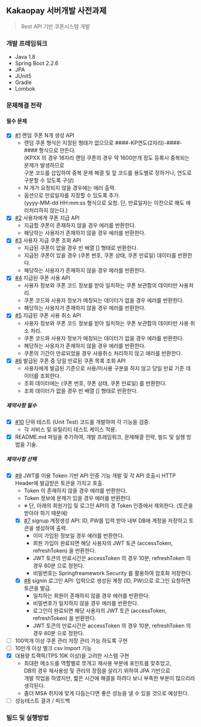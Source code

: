 ## Kakaopay 서버개발 사전과제

> Rest API 기반 쿠폰시스템 개발

### 개발 프레임워크
* Java 1.8
* Spring Boot 2.2.6
* JPA
* JUnit5
* Gradle
* Lombok

### 문제해결 전략
#### 필수 문제 
- [x] [#1](https://github.com/minov87/kakaopay-preexam/issues/1) 랜덤 쿠폰 N개 생성 API
  - 랜덤 쿠폰 형식은 지정된 형태가 없으므로 ####-KP연도(2자리)-####-#### 형식으로 만든다.  
    (KPXX 의 경우 16자리 랜덤 쿠폰의 경우 약 1600만개 정도 등록시 중복되는 문제가 발생하므로  
    구분 코드를 삽입하여 중복 문제 해결 및 앞 코드를 용도별로 정하거나, 연도로 구분할 수 있도록 구상)
  - N 개가 요청되지 않을 경우에는 에러 출력.
  - 옵션으로 만료일자를 지정할 수 있도록 추가.   
    (yyyy-MM-dd HH:mm:ss 형식으로 요청. 단, 만료일자는 이전으로 해도 에러처리하지 않는다.)
- [x] [#2](https://github.com/minov87/kakaopay-preexam/issues/2) 사용자에게 쿠폰 지급 API 
  - 지급할 쿠폰이 존재하지 않을 경우 에러를 반환한다.
  - 해당하는 사용자가 존재하지 않을 경우 에러를 반환한다.
- [x] [#3](https://github.com/minov87/kakaopay-preexam/issues/3) 사용자 지급 쿠폰 조회 API
  - 지급된 쿠폰이 없을 경우 빈 배열 [] 형태로 반환한다.
  - 지급된 쿠폰이 있을 경우 (쿠폰 번호, 쿠폰 상태, 쿠폰 만료일) 데이터를 반환한다.
  - 해당하는 사용자가 존재하지 않을 경우 에러를 반환한다.
- [x] [#4](https://github.com/minov87/kakaopay-preexam/issues/4) 지급된 쿠폰 사용 API
  - 사용자 정보와 쿠폰 코드 정보를 받아 일치하는 쿠폰 보관함의 데이터만 사용처리.
  - 쿠폰 코드와 사용자 정보가 매칭되는 데이터가 없을 경우 에러를 반환한다.
  - 해당하는 사용자가 존재하지 않을 경우 에러를 반환한다.
- [x] [#5](https://github.com/minov87/kakaopay-preexam/issues/5) 지급된 쿠폰 사용 취소 API
  - 사용자 정보와 쿠폰 코드 정보를 받아 일치하는 쿠폰 보관함의 데이터만 사용 취소 처리.
  - 쿠폰 코드와 사용자 정보가 매칭되는 데이터가 없을 경우 에러를 반환한다.
  - 해당하는 사용자가 존재하지 않을 경우 에러를 반환한다.
  - 쿠폰의 기간이 만료되었을 경우 사용취소 처리하지 않고 에러를 반환한다.
- [x] [#6](https://github.com/minov87/kakaopay-preexam/issues/6) 발급된 쿠폰 중 당일 만료된 쿠폰 목록 조회 API
  - 사용자에게 발급된 기준으로 사용/미사용 구분을 하지 않고 당일 만료 기준 데이터를 조회한다.
  - 조회 데이터에는 (쿠폰 번호, 쿠폰 상태, 쿠폰 만료일) 를 반환한다.
  - 조회 데이터가 없을 경우 빈 배열 [] 형태로 반환한다.

##### 제약사항 필수
- [x] [#10](https://github.com/minov87/kakaopay-preexam/issues/10) 단위 테스트 (Unit Test) 코드를 개발하여 각 기능을 검증.
  - 각 서비스 및 유틸리티 테스트 케이스 적용.
- [x] README.md 파일을 추가하여, 개발 프레임워크, 문제해결 전략, 빌드 및 실행 방법을 기술.

##### 제약사항 선택
- [x] [#9](https://github.com/minov87/kakaopay-preexam/issues/9) JWT를 이용 Token 기반 API 인증 기능 개발 및 각 API 호출시 HTTP Header에 발급받은 토큰을 가지고 호출.
  - Token 이 존재하지 않을 경우 에러를 반환한다.
  - Token 정보에 문제가 있을 경우 에러를 반환한다.
  - ※ 단, 아래의 회원가입 및 로그인 API의 경 Token 인증에서 제외한다. (토큰을 받아야 하기 때문에)
  - [x] [#7](https://github.com/minov87/kakaopay-preexam/issues/7) signup 계정생성 API: ID, PW를 입력 받아 내부 DB에 계정을 저장하고 토큰을 생성하여 출력.
    - 이미 가입된 정보일 경우 에러를 반환한다.
    - 회원 가입이 완료되면 해당 사용자의 JWT 토큰 (accessToken, refreshToken) 을 반환한다.
    - JWT 토큰의 만료시간은 accessToken 의 경우 10분, refreshToken 의 경우 60분 으로 정한다.
    - 비밀번호는 Springfreamework Security 를 활용하여 암호화 저장한다.
  - [x] [#8](https://github.com/minov87/kakaopay-preexam/issues/8) signin 로그인 API: 입력으로 생성된 계정 (ID, PW)으로 로그인 요청하면 토큰을 발급.
    - 일치하는 회원이 존재하지 않을 경우 에러를 반환한다.
    - 비밀번호가 일치하지 않을 경우 에러를 반환한다.
    - 로그인이 완료되면 해당 사용자의 JWT 토큰 (accessToken, refreshToken) 을 반환한다.
    - JWT 토큰의 만료시간은 accessToken 의 경우 10분, refreshToken 의 경우 60분 으로 정한다.
- [ ] 100억개 이상 쿠폰 관리 저장 관리 가능 하도록 구현
- [ ] 10만개 이상 벌크 csv Import 기능
- [x] 대용량 트랙픽(TPS 10K 이상)을 고려한 시스템 구현
  - 최대한 메소드를 역할별로 쪼개고 재사용 부분에 포인트를 맞추었고,   
    DB의 경우 재사용성 및 관리의 장점을 살리기 위하여 JPA 기반으로    
    개발 작업을 하였지만, 짧은 시간에 해결을 하려다 보니 부족한 부분이 많으리라 생각된다.
  - 좀더 MSA 취지에 맞게 다듬는다면 좋은 성능을 낼 수 있을 것으로 예상한다.
- [ ] 성능테스트 결과 / 피드백

### 빌드 및 실행방법